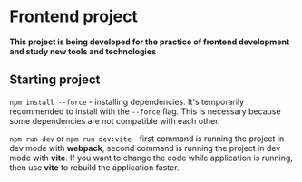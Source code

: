 # Frontend project 

**This project is being developed for the practice of frontend development and study new tools and technologies**

## Starting project


``npm install --force`` - installing dependencies. It's temporarily recommended to install with the `--force` flag. This is
necessary because some dependencies are not compatible with each other.  
  
``npm run dev`` or ``npm run dev:vite`` - first command is running the project in dev mode with **webpack**,
second command is running the project in dev mode with **vite**. If you want to change the code while application is running,
then use **vite** to rebuild the application faster.